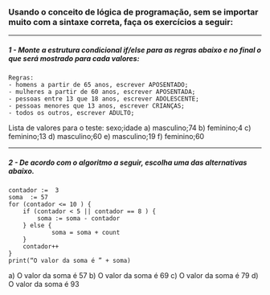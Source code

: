 
### Usando o conceito de lógica de programação, sem se importar muito com a sintaxe correta, faça os exercícios a seguir:
---

##### 1 - Monte a estrutura condicional if/else para as regras abaixo e no final o que será mostrado para cada valores:

    Regras:
	- homens a partir de 65 anos, escrever APOSENTADO;
	- mulheres a partir de 60 anos, escrever APOSENTADA;
	- pessoas entre 13 que 18 anos, escrever ADOLESCENTE;
	- pessoas menores que 13 anos, escrever CRIANÇAS;
	- todos os outros, escrever ADULTO;

Lista de valores para o teste: sexo;idade
	a) masculino;74
	b) feminino;4
	c) feminino;13
	d) masculino;60
	e) masculino;19
	f) feminino;60

---

##### 2 - De acordo com o algoritmo a seguir, escolha uma das alternativas abaixo.
```
contador :=  3
soma  := 57
for (contador <= 10 ) {
	if (contador < 5 || contador == 8 ) {
		soma := soma - contador
    } else {
            soma = soma + count
    }
	contador++
} 
print(“O valor da soma é ” + soma)
```

a) O valor da soma é 57
b) O valor da soma é 69
c) O valor da soma é 79
d) O valor da soma é 93


